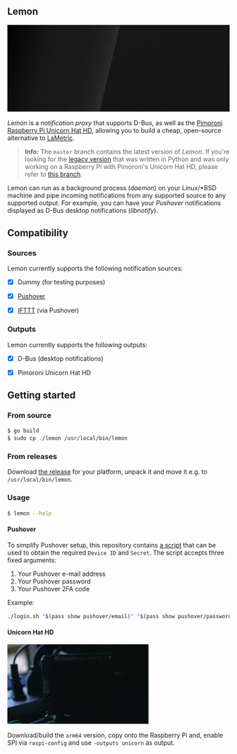Lemon
-----

![Lemon D-Bus](lemon-dbus.gif)

*Lemon* is a *notification proxy* that supports D-Bus, as well as the [Pimoroni 
Raspberry Pi Unicorn Hat 
HD](https://shop.pimoroni.com/products/unicorn-hat-hd?variant=42496126730), 
allowing you to build a cheap, open-source alternative to 
[LaMetric](https://lametric.com).

> **Info:** The `master` branch contains the latest version of *Lemon*. If 
> you're looking for the [legacy 
> version](https://マリウス.com/meet-lemon-a-79-43-open-source-alternative-to-lametric-that-supports-github-ifttt-zapier-webhooks-and-even-integrates-with-pushover/) 
> that was written in Python and was only working on a Raspberry Pi with 
> Pimoroni's Unicorn Hat HD, please refer to [this 
> branch](https://github.com/mrusme/lemon/tree/deprecated).

Lemon can run as a background process (*daemon*) on your Linux/*BSD machine and 
pipe incoming notifications from any supported source to any supported output. 
For example, you can have your *Pushover* notifications displayed as D-Bus 
desktop notifications (*libnotify*).


## Compatibility


### Sources

Lemon currently supports the following notification sources:

- [x] Dummy (for testing purposes)
- [x] [Pushover](https://pushover.net)
- [x] [IFTTT](https://ifttt.com) (via Pushover)


### Outputs 

Lemon currently supports the following outputs:

- [x] D-Bus (desktop notifications)
- [x] Pimoroni Unicorn Hat HD


## Getting started


### From source

```sh
$ go build
$ sudo cp ./lemon /usr/local/bin/lemon
```

### From releases 

Download [the release](https://github.com/mrusme/lemon/releases) for your 
platform, unpack it and move it e.g. to `/usr/local/bin/lemon`.


### Usage

```sh
$ lemon --help
```

#### Pushover

To simplify Pushover setup, this repository contains [a script](login.sh) that 
can be used to obtain the required `Device ID` and `Secret`. The script accepts 
three fixed arguments:

1. Your Pushover e-mail address 
2. Your Pushover password
3. Your Pushover 2FA code

Example:

```sh
./login.sh "$(pass show pushover/email)" "$(pass show pushover/password)" 123456
```


#### Unicorn Hat HD

![Raspberry Pi 3A+ & Pimoroni Unicorn Hat HD](lemon-unicorn.gif)

Download/build the `arm64` version, copy onto the Raspberry Pi and, enable SPI 
via `raspi-config` and use `-outputs unicorn` as output.

